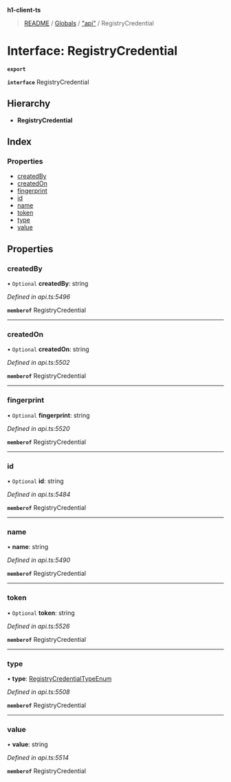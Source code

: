 **h1-client-ts**

> [README](../README.md) / [Globals](../globals.md) / ["api"](../modules/_api_.md) / RegistryCredential

# Interface: RegistryCredential

**`export`** 

**`interface`** RegistryCredential

## Hierarchy

* **RegistryCredential**

## Index

### Properties

* [createdBy](_api_.registrycredential.md#createdby)
* [createdOn](_api_.registrycredential.md#createdon)
* [fingerprint](_api_.registrycredential.md#fingerprint)
* [id](_api_.registrycredential.md#id)
* [name](_api_.registrycredential.md#name)
* [token](_api_.registrycredential.md#token)
* [type](_api_.registrycredential.md#type)
* [value](_api_.registrycredential.md#value)

## Properties

### createdBy

• `Optional` **createdBy**: string

*Defined in api.ts:5496*

**`memberof`** RegistryCredential

___

### createdOn

• `Optional` **createdOn**: string

*Defined in api.ts:5502*

**`memberof`** RegistryCredential

___

### fingerprint

• `Optional` **fingerprint**: string

*Defined in api.ts:5520*

**`memberof`** RegistryCredential

___

### id

• `Optional` **id**: string

*Defined in api.ts:5484*

**`memberof`** RegistryCredential

___

### name

•  **name**: string

*Defined in api.ts:5490*

**`memberof`** RegistryCredential

___

### token

• `Optional` **token**: string

*Defined in api.ts:5526*

**`memberof`** RegistryCredential

___

### type

•  **type**: [RegistryCredentialTypeEnum](../enums/_api_.registrycredentialtypeenum.md)

*Defined in api.ts:5508*

**`memberof`** RegistryCredential

___

### value

•  **value**: string

*Defined in api.ts:5514*

**`memberof`** RegistryCredential
